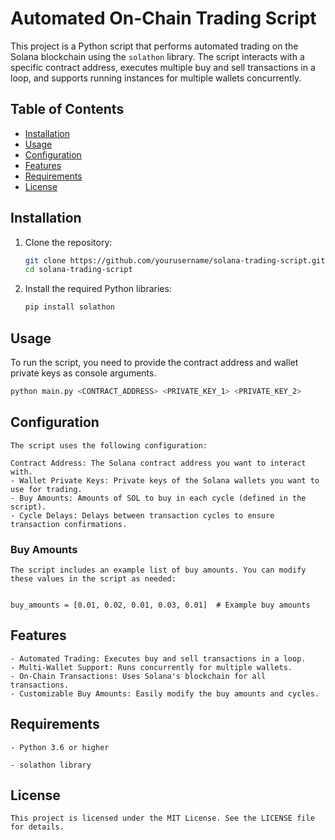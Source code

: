 # Automated On-Chain Trading Script

This project is a Python script that performs automated trading on the Solana blockchain using the `solathon` library. The script interacts with a specific contract address, executes multiple buy and sell transactions in a loop, and supports running instances for multiple wallets concurrently.

## Table of Contents
- [Installation](#installation)
- [Usage](#usage)
- [Configuration](#configuration)
- [Features](#features)
- [Requirements](#requirements)
- [License](#license)

## Installation

1. Clone the repository:
    ```bash
    git clone https://github.com/yourusername/solana-trading-script.git
    cd solana-trading-script
    ```

2. Install the required Python libraries:
    ```bash
    pip install solathon
    ```

## Usage

To run the script, you need to provide the contract address and wallet private keys as console arguments.

```bash
python main.py <CONTRACT_ADDRESS> <PRIVATE_KEY_1> <PRIVATE_KEY_2> 

```

## Configuration

```
The script uses the following configuration:

Contract Address: The Solana contract address you want to interact with.
- Wallet Private Keys: Private keys of the Solana wallets you want to use for trading.
- Buy Amounts: Amounts of SOL to buy in each cycle (defined in the script).
- Cycle Delays: Delays between transaction cycles to ensure transaction confirmations.

```


### Buy Amounts
``` 
The script includes an example list of buy amounts. You can modify these values in the script as needed:


buy_amounts = [0.01, 0.02, 0.01, 0.03, 0.01]  # Example buy amounts

```

## Features

```
- Automated Trading: Executes buy and sell transactions in a loop.
- Multi-Wallet Support: Runs concurrently for multiple wallets.
- On-Chain Transactions: Uses Solana's blockchain for all transactions.
- Customizable Buy Amounts: Easily modify the buy amounts and cycles.

```

## Requirements

```
- Python 3.6 or higher

- solathon library
```


## License

```
This project is licensed under the MIT License. See the LICENSE file for details.

```
